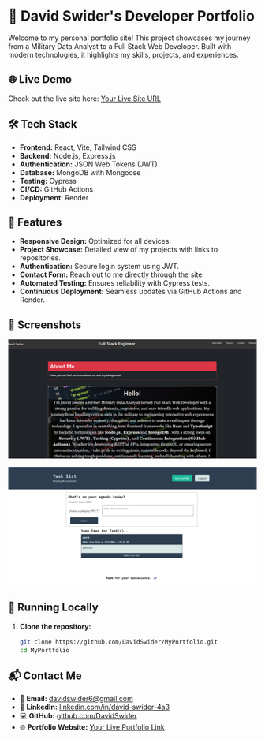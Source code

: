 # 👋 David Swider's Developer Portfolio

Welcome to my personal portfolio site! This project showcases my journey from a Military Data Analyst to a Full Stack Web Developer. Built with modern technologies, it highlights my skills, projects, and experiences.

## 🌐 Live Demo

Check out the live site here: [Your Live Site URL](#)

## 🛠️ Tech Stack

- **Frontend:** React, Vite, Tailwind CSS
- **Backend:** Node.js, Express.js
- **Authentication:** JSON Web Tokens (JWT)
- **Database:** MongoDB with Mongoose
- **Testing:** Cypress
- **CI/CD:** GitHub Actions
- **Deployment:** Render

## 🚀 Features

- **Responsive Design:** Optimized for all devices.
- **Project Showcase:** Detailed view of my projects with links to repositories.
- **Authentication:** Secure login system using JWT.
- **Contact Form:** Reach out to me directly through the site.
- **Automated Testing:** Ensures reliability with Cypress tests.
- **Continuous Deployment:** Seamless updates via GitHub Actions and Render.

## 📸 Screenshots

![Homepage](./public/images/aboutme.png)

![Task List App](./public/images/tasklist.png)

## 🧪 Running Locally

1. **Clone the repository:**
   ```bash
   git clone https://github.com/DavidSwider/MyPortfolio.git
   cd MyPortfolio

## 📬 Contact Me

- 📧 **Email:** [davidswider6@gmail.com](mailto:davidswider6@gmail.com)  
- 💼 **LinkedIn:** [linkedin.com/in/david-swider-4a3](https://www.linkedin.com/in/david-swider-4a3)  
- 💻 **GitHub:** [github.com/DavidSwider](https://github.com/DavidSwider)  
- 🌐 **Portfolio Website:** [Your Live Portfolio Link](#)
